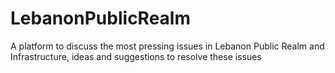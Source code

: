 # LebanonPublicRealm
A platform to discuss the most pressing issues in Lebanon Public Realm and Infrastructure, ideas and suggestions to resolve these issues

